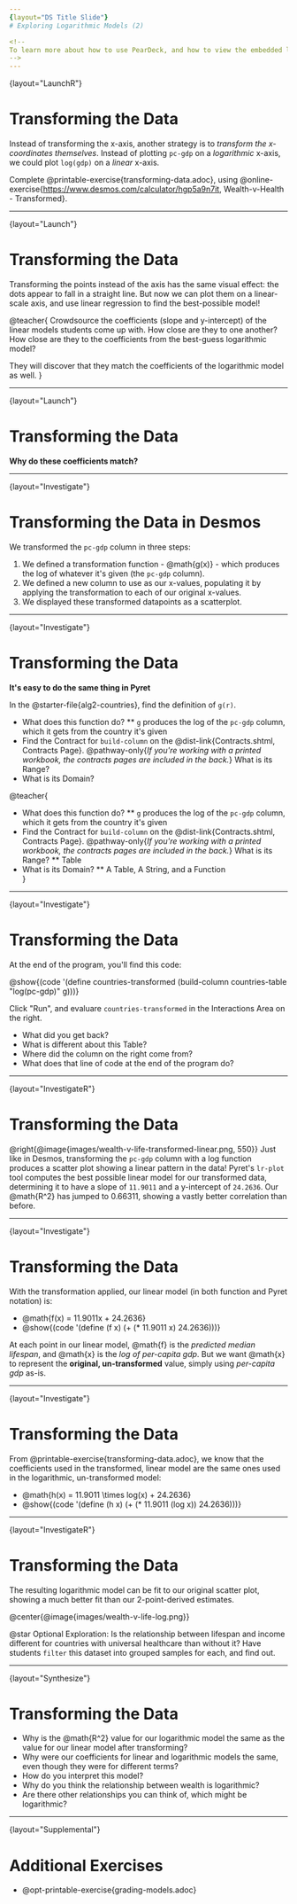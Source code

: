 ```yaml
---
{layout="DS Title Slide"}
# Exploring Logarithmic Models (2)

<!--
To learn more about how to use PearDeck, and how to view the embedded links on these slides without going into present mode visit https://help.peardeck.com/en
-->
---
```

{layout="LaunchR"}
# Transforming the Data

Instead of transforming the x-axis, another strategy is to _transform the x-coordinates themselves_. Instead of plotting `pc-gdp` on a *logarithmic* x-axis, we could plot `log(gdp)` on a *linear* x-axis.

Complete @printable-exercise{transforming-data.adoc}, using @online-exercise{https://www.desmos.com/calculator/hgp5a9n7it, Wealth-v-Health - Transformed}.

---
{layout="Launch"}
# Transforming the Data

Transforming the points instead of the axis has the same visual effect: the dots appear to fall in a straight line. But now we can plot them on a linear-scale axis, and use linear regression to find the best-possible model!

@teacher{
Crowdsource the coefficients (slope and y-intercept) of the linear models students come up with. How close are they to one another? How close are they to the coefficients from the best-guess logarithmic model?

They will discover that they match the coefficients of the logarithmic model as well.
}

---
{layout="Launch"}
# Transforming the Data

**Why do these coefficients match?**

---
{layout="Investigate"}
# Transforming the Data in Desmos

We transformed the `pc-gdp` column in three steps:

1. We defined a transformation function - @math{g(x)} - which produces the log of whatever it's given (the `pc-gdp` column).
2. We defined a new column to use as our x-values, populating it by applying the transformation to each of our original x-values.
3. We displayed these transformed datapoints as a scatterplot.

---
{layout="Investigate"}
# Transforming the Data

**It's easy to do the same thing in Pyret**

In the @starter-file{alg2-countries}, find the definition of `g(r)`.

* What does this function do?
** `g` produces the log of the `pc-gdp` column, which it gets from the country it's given
* Find the Contract for `build-column` on the @dist-link{Contracts.shtml, Contracts Page}. @pathway-only{_If you're working with a printed workbook, the contracts pages are included in the back._} What is its Range?
* What is its Domain?

@teacher{
* What does this function do?
** `g` produces the log of the `pc-gdp` column, which it gets from the country it's given
* Find the Contract for `build-column` on the @dist-link{Contracts.shtml, Contracts Page}. @pathway-only{_If you're working with a printed workbook, the contracts pages are included in the back._} What is its Range?
** Table
* What is its Domain?
** A Table, A String, and a Function	
}

---
{layout="Investigate"}
# Transforming the Data

At the end of the program, you'll find this code:

@show{(code '(define countries-transformed (build-column countries-table "log(pc-gdp)" g)))}

Click "Run", and evaluare `countries-transformed` in the Interactions Area on the right.

* What did you get back?
* What is different about this Table?
* Where did the column on the right come from?
* What does that line of code at the end of the program do?



---
{layout="InvestigateR"}
# Transforming the Data

@right{@image{images/wealth-v-life-transformed-linear.png, 550}}
Just like in Desmos, transforming the `pc-gdp` column with a log function produces a scatter plot showing a linear pattern in the data! Pyret's `lr-plot` tool computes the best possible linear model for our transformed data, determining it to have a slope of `11.9011` and a y-intercept of `24.2636`. Our @math{R^2} has jumped to 0.66311, showing a vastly better correlation than before.

---
{layout="Investigate"}
# Transforming the Data

With the transformation applied, our linear model (in both function and Pyret notation) is:

- @math{f(x) = 11.9011x + 24.2636}
- @show{(code '(define (f x) (+ (* 11.9011 x) 24.2636)))}

At each point in our linear model, @math{f} is the _predicted median lifespan_, and @math{x} is the _log of per-capita gdp_. But we want @math{x} to represent the **original, un-transformed** value, simply using _per-capita gdp_ as-is.

---
{layout="Investigate"}
# Transforming the Data

From @printable-exercise{transforming-data.adoc}, we know that the coefficients used in the transformed, linear model are the same ones used in the logarithmic, un-transformed model:

- @math{h(x) = 11.9011 \times log(x) + 24.2636}
- @show{(code '(define (h x) (+ (* 11.9011 (log x)) 24.2636)))}

---
{layout="InvestigateR"}
# Transforming the Data

The resulting logarithmic model can be fit to our original scatter plot, showing a much better fit than our 2-point-derived estimates.

@center{@image{images/wealth-v-life-log.png}}

@star Optional Exploration: Is the relationship between lifespan and income different for countries with universal healthcare than without it? Have students `filter` this dataset into grouped samples for each, and find out.

---
{layout="Synthesize"}
# Transforming the Data

- Why is the @math{R^2} value for our logarithmic model the same as the value for our linear model after transforming?
- Why were our coefficients for linear and logarithmic models the same, even though they were for different terms?
- How do you interpret this model?
- Why do you think the relationship between wealth is logarithmic?
- Are there other relationships you can think of, which might be logarithmic?

---
{layout="Supplemental"}
# Additional Exercises

- @opt-printable-exercise{grading-models.adoc}
